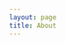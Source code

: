 ```yaml
---
layout: page
title: About
---
```


<object data="/assets/portfoilo.pdf" type="application/pdf" width="100%" height="600"></object>
